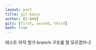 ```yaml
---
layout: post
title: git-basic
author: [G-WAN]
gits: [first, second, third]
math: true
---
```


테스트
아직 뭔가 branch 구조를 잘 모르겠어-2